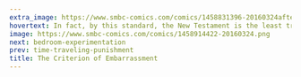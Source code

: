 ```yaml
---
extra_image: https://www.smbc-comics.com/comics/1458831396-20160324after.png
hovertext: In fact, by this standard, the New Testament is the least true of all religious documents.
image: https://www.smbc-comics.com/comics/1458914422-20160324.png
next: bedroom-experimentation
prev: time-traveling-punishment
title: The Criterion of Embarrassment
---
```

